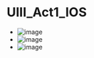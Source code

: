 # UIII_Act1_IOS
- ![image](https://github.com/user-attachments/assets/479f879f-04df-45ee-84bb-12f053ebfd79)
- ![image](https://github.com/user-attachments/assets/d29ee53b-e13b-4e2f-a5c8-7d03896ff24f)
- ![image](https://github.com/user-attachments/assets/39fc883d-9d36-4791-b7ea-d2fe19f72966)


